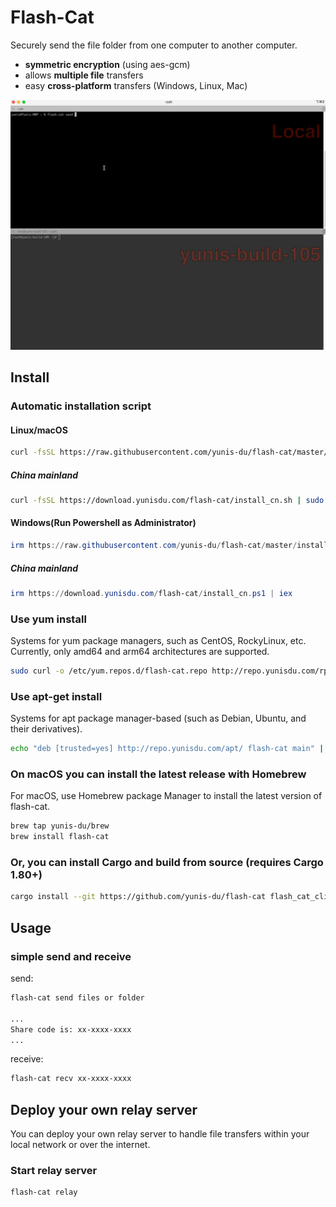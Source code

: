# Flash-Cat

Securely send the file folder from one computer to another computer.

- **symmetric encryption** (using aes-gcm)
- allows **multiple file** transfers
- easy **cross-platform** transfers (Windows, Linux, Mac)

![dream_TradingCard](./flash-cat-demo.gif)

## Install

### Automatic installation script

#### Linux/macOS
```bash
curl -fsSL https://raw.githubusercontent.com/yunis-du/flash-cat/master/install.sh | sudo bash
```
##### China mainland
```bash
curl -fsSL https://download.yunisdu.com/flash-cat/install_cn.sh | sudo bash
```

#### Windows(Run Powershell as Administrator)
```powershell
irm https://raw.githubusercontent.com/yunis-du/flash-cat/master/install.ps1 | iex
```
##### China mainland
```powershell
irm https://download.yunisdu.com/flash-cat/install_cn.ps1 | iex
```

### Use yum install
Systems for yum package managers, such as CentOS, RockyLinux, etc. Currently, only amd64 and arm64 architectures are supported.

```bash
sudo curl -o /etc/yum.repos.d/flash-cat.repo http://repo.yunisdu.com/rpm/flash-cat/flash-cat.repo && sudo yum install flash-cat -y
```

### Use apt-get install
Systems for apt package manager-based (such as Debian, Ubuntu, and their derivatives).

```bash
echo "deb [trusted=yes] http://repo.yunisdu.com/apt/ flash-cat main" | sudo tee /etc/apt/sources.list.d/flash-cat.list && sudo apt-get update && sudo apt-get install flash-cat
```

### On macOS you can install the latest release with Homebrew
For macOS, use Homebrew package Manager to install the latest version of flash-cat.

```bash
brew tap yunis-du/brew
brew install flash-cat
```

### Or, you can install Cargo and build from source (requires Cargo 1.80+)

```bash
cargo install --git https://github.com/yunis-du/flash-cat flash_cat_cli
```

## Usage

### simple send and receive
send:
```bash
flash-cat send files or folder

...
Share code is: xx-xxxx-xxxx
...
```
receive:
```bash
flash-cat recv xx-xxxx-xxxx
```

## Deploy your own relay server

You can deploy your own relay server to handle file transfers within your local network or over the internet.

### Start relay server
```bash
flash-cat relay
```
